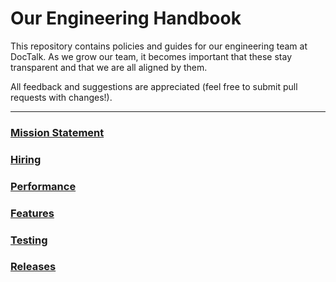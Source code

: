 # Our Engineering Handbook

This repository contains policies and guides for our engineering team at DocTalk. As we grow our team, it becomes important that these stay transparent and that we are all aligned by them.

All feedback and suggestions are appreciated (feel free to submit pull requests with changes!).

***


### [Mission Statement](https://github.com/doctalk-india/handbook/blob/master/Mission%20Statement.md)
### [Hiring](https://github.com/doctalk-india/handbook/blob/master/Hiring.md)
### [Performance](https://github.com/doctalk-india/handbook/blob/master/Performance.md)
### [Features](https://github.com/doctalk-india/handbook/blob/master/Features.md)
### [Testing](https://github.com/doctalk-india/handbook/blob/master/Testing.md)
### [Releases](https://github.com/doctalk-india/handbook/blob/master/Releases.md)
